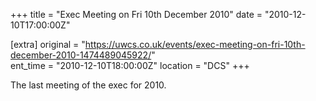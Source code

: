 +++
title = "Exec Meeting on Fri 10th December 2010"
date = "2010-12-10T17:00:00Z"

[extra]
original = "https://uwcs.co.uk/events/exec-meeting-on-fri-10th-december-2010-1474489045922/"    
ent_time = "2010-12-10T18:00:00Z"
location = "DCS"
+++

The last meeting of the exec for 2010.

